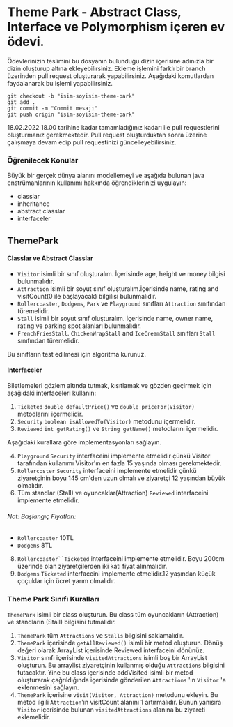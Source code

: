 # Theme Park - Abstract Class, Interface ve Polymorphism içeren ev ödevi.

Ödevlerinizin teslimini bu dosyanın bulunduğu dizin içerisine adınızla bir dizin oluşturup altına ekleyebilirsiniz. Ekleme işlemini farklı bir branch üzerinden pull request oluşturarak yapabilirsiniz. Aşağıdaki komutlardan faydalanarak bu işlemi yapabilirsiniz.

```
git checkout -b "isim-soyisim-theme-park"
git add .
git commit -m "Commit mesajı"
git push origin "isim-soyisim-theme-park"
```

18.02.2022 18.00 tarihine kadar tamamladığınız kadarı ile pull requestlerini oluşturmanız gerekmektedir. Pull request oluşturduktan sonra üzerine çalışmaya devam edip pull requestinizi güncelleyebilirsiniz.

### Öğrenilecek Konular

Büyük bir gerçek dünya alanını modellemeyi ve aşağıda bulunan java enstrümanlarının kullanımı hakkında öğrendiklerinizi uygulayın:

* classlar
* inheritance
* abstract classlar
* interfaceler

## ThemePark

#### Classlar ve Abstract Classlar


 - `Visitor` isimli bir sınıf oluşturalım. İçerisinde age, height ve money bilgisi bulunmalıdır.
 - `Attraction` isimli bir soyut sınıf oluşturalım.İçerisinde name, rating and visitCount(0 ile başlayacak) bilgilisi bulunmalıdır.
 - `Rollercoaster`, `Dodgems`, `Park` ve `Playground` sınıfları `Attraction` sınıfından türemelidir.
 - `Stall` isimli bir soyut sınıf oluşturalım. İçerisinde name, owner name, rating ve parking spot alanları bulunmalıdır.
 - `FrenchFriesStall`. `ChickenWrapStall` and `IceCreamStall` sınıfları `Stall` sınıfından türemelidir.

Bu sınıfların test edilmesi için algoritma kurunuz.

#### Interfaceler

Biletlemeleri gözlem altında tutmak, kısıtlamak ve gözden geçirmek için aşağıdaki interfaceleri kullanın:

1. `Ticketed` `double defaultPrice()` ve `double priceFor(Visitor)` metodlarını içermelidir.
2. `Security` `boolean isAllowedTo(Visitor)` metodunu içermelidir.
3. `Reviewed` `int getRating()` ve `String getName()` metodlarını içermelidir.

Aşağıdaki kurallara göre implementasyonları sağlayın.

4. `Playground` `Security` interfaceini implemente etmelidir çünkü Visitor tarafından kullanımı Visitor'ın en fazla 15 yaşında olması gerekmektedir.
5. `Rollercoster` `Security` interfaceini implemente etmelidir çünkü ziyaretçinin boyu 145 cm'den uzun olmalı ve ziyaretçi 12 yaşından büyük olmalıdır.
6. Tüm standlar (Stall) ve oyuncaklar(Attraction) `Reviewed` interfaceini implemente etmelidir.

###### Not: Başlangıç Fiyatları:
 - `Rollercoaster` 10TL
 - `Dodgems` 8TL

8. `Rollercoaster``Ticketed` interfaceini implemente etmelidir. Boyu 200cm üzerinde olan ziyaretçilerden iki katı fiyat alınmalıdır.
9. `Dodgems` `Ticketed` interfaceini implemente etmelidir.12 yaşından küçük çoçuklar için ücret yarım olmalıdır.

### Theme Park Sınıfı Kuralları

`ThemePark` isimli bir class oluşturun. Bu class tüm oyuncakların (Attraction) ve standların (Stall) bilgisini tutmalıdır.

1. `ThemePark` tüm `Attractions` ve `Stalls` bilgisini saklamalıdır.
2. `ThemePark` içerisinde `getAllReviewed()` isimli bir metod oluşturun. Dönüş değeri olarak ArrayList içerisinde Reviewed interfaceini dönünüz.
3. `Visitor` sınıfı içerisinde `visitedAttractions` isimli boş bir ArrayList oluşturun. Bu arraylist ziyaretçinin kullanmış olduğu `Attractions` bilgisini tutacaktır. Yine bu class içerisinde addVisited isimli bir metod oluşturarak çağrıldığında içerisinde gönderilen `Attractions` 'ın `Visitor` 'a eklenmesini sağlayın.
4. `ThemePark` içerisine `visit(Visitor, Attraction)` metodunu ekleyin. Bu metod ilgili `Attraction`'ın visitCount alanını 1 artırmalıdır. Bunun yanısıra `Visitor` içerisinde bulunan `visitedAttractions` alanına bu ziyareti eklemelidir.
